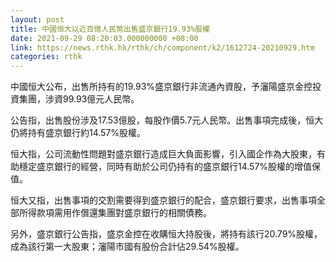 ```yaml
---
layout: post
title: 中國恒大以近百億人民幣出售盛京銀行19.93%股權
date: 2021-09-29 08:20:03.000000000 +08:00
link: https://news.rthk.hk/rthk/ch/component/k2/1612724-20210929.htm
categories: rthk
---
```


中國恒大公布，出售所持有的19.93%盛京銀行非流通內資股，予瀋陽盛京金控投資集團，涉資99.93億元人民幣。

公告指，出售股份涉及17.53億股，每股作價5.7元人民幣。出售事項完成後，恒大仍將持有盛京銀行約14.57%股權。

恒大指，公司流動性問題對盛京銀行造成巨大負面影響，引入國企作為大股東，有助穩定盛京銀行的經營，同時有助於公司仍持有的盛京銀行14.57%股權的增值保值。

恒大又指，出售事項的交割需要得到盛京銀行的配合，盛京銀行要求，出售事項全部所得款項需用作償還集團對盛京銀行的相關債務。

另外，盛京銀行公告指，盛京金控在收購恒大持股後，將持有該行20.79%股權，成為該行第一大股東；瀋陽市國有股份合計佔29.54%股權。
